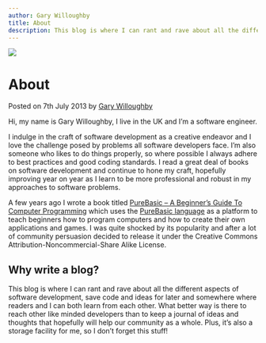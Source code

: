 ```yaml
---
author: Gary Willoughby
title: About
description: This blog is where I can rant and rave about all the different aspects of software development, save code and ideas for later and somewhere where readers and I can both learn from each other. What better way is there to reach other like minded developers than to keep a journal of ideas and thoughts that hopefully will help our community as a whole. Plus, it’s also a storage facility for me, so I don’t forget this stuff!
---
```


![](/nomad.uk.net/pages/images/about-banner.jpg)

# About

<time>Posted on 7th July 2013 by [Gary Willoughby](/nomad.uk.net/pages/about.html)</time>

Hi, my name is Gary Willoughby, I live in the UK and I’m a software engineer.

I indulge in the craft of software development as a creative endeavor and I love the challenge posed by problems all software developers face. I’m also someone who likes to do things properly, so where possible I always adhere to best practices and good coding standards. I read a great deal of books on software development and continue to hone my craft, hopefully improving year on year as I learn to be more professional and robust in my approaches to software problems.

A few years ago I wrote a book titled [PureBasic – A Beginner’s Guide To Computer Programming](/nomad.uk.net/downloads/PureBasic%20-%20A%20Beginners%20Guide.pdf) which uses the [PureBasic language](https://www.purebasic.com/) as a platform to teach beginners how to program computers and how to create their own applications and games. I was quite shocked by its popularity and after a lot of community persuasion decided to release it under the Creative Commons Attribution-Noncommercial-Share Alike License.

## Why write a blog?

This blog is where I can rant and rave about all the different aspects of software development, save code and ideas for later and somewhere where readers and I can both learn from each other. What better way is there to reach other like minded developers than to keep a journal of ideas and thoughts that hopefully will help our community as a whole. Plus, it’s also a storage facility for me, so I don’t forget this stuff!
